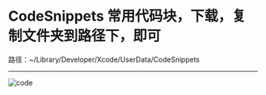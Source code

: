 # CodeSnippets 常用代码块，下载，复制文件夹到路径下，即可
路径：~/Library/Developer/Xcode/UserData/CodeSnippets

***
![code](https://github.com/CCBrother/CodeSnippets/blob/master/CodeSnippets.jpg)
